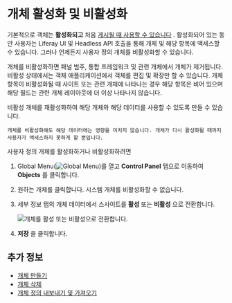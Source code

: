 # 개체 활성화 및 비활성화

기본적으로 객체는 **활성화되고** 처음 [게시될 때 사용할 수 있습니다](./creating-objects.md#publishing-object-drafts) . 활성화되어 있는 동안 사용자는 Liferay UI 및 Headless API 호출을 통해 개체 및 해당 항목에 액세스할 수 있습니다. 그러나 언제든지 사용자 정의 개체를 비활성화할 수 있습니다.

개체를 비활성화하면 패널 범주, 통합 프레임워크 및 관련 개체에서 개체가 제거됩니다. 비활성 상태에서는 객체 애플리케이션에서 객체를 편집 및 확장만 할 수 있습니다. 개체 항목이 비활성화될 때 사이트 또는 관련 개체에 나타나는 경우 해당 항목은 비어 있으며 해당 필드는 관련 개체 레이아웃에 더 이상 나타나지 않습니다.

비활성 개체를 재활성화하여 해당 개체와 해당 데이터를 사용할 수 있도록 만들 수 있습니다.

```{important}
개체를 비활성화해도 해당 데이터에는 영향을 미치지 않습니다. 개체가 다시 활성화될 때까지 사용자가 액세스하지 못하게 할 뿐입니다.
```

사용자 정의 개체를 활성화하거나 비활성화하려면

1. Global Menu(![Global Menu](../../../images/icon-applications-menu.png))를 열고 **Control Panel** 탭으로 이동하여 **Objects** 를 클릭합니다.

1. 원하는 개체를 클릭합니다. 시스템 개체를 비활성화할 수 없습니다.

1. 세부 정보 탭의 개체 데이터에서 스사이트를 **활성** 또는 **비활성** 으로 전환합니다.

   ![개체를 활성 또는 비활성으로 전환합니다.](./activating-and-deactivating-objects/images/01.png)

1. **저장** 을 클릭합니다.

## 추가 정보

* [개체 만들기](./creating-objects.md)
* [개체 삭제](./deleting-objects.md)
* [개체 정의 내보내기 및 가져오기](./exporting-and-importing-object-definitions.md)
